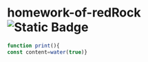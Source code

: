 # homework-of-redRock ![Static Badge](https://img.shields.io/badge/license-MIT-blue)
```js
function print(){
const content=water(true)}
```
